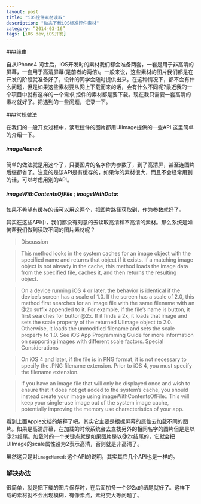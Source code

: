 ```yaml
---
layout: post
title: "iOS控件素材读取"
description: "动态下载iOS标准控件素材"
category: “2014-03-16”
tags: [iOS dev,iOS开发]
---
```


###缘由

自从iPhone4 问世后，iOS开发时的素材我们都会准备两套，一套是用于非高清的屏幕，一套用于高清屏幕(是前者的两倍)。一般来说，这些素材的图片我们都是在开发的阶段就准备好了，设计的同学会随时提供出来。在这种情况下，都不会有什么问题，但是如果这些素材要从网上下载而来的话，会有什么不同呢?最近我的一个项目中就有这样的一个需求,控件的素材都是要下载。现在我只需要一套高清的素材就好了。把遇到的一些问题，记录一下。

###常规做法

在我们的一般开发过程中，读取控件的图片都用UIImage提供的一些API.这里简单的介绍一下。

##### imageNamed:
简单的做法就是用这个了，只要图片的名字作为参数了，到了高清屏，甚至连图片后缀都省了。注意的是该API是有缓存的，如果你的素材很大，而且不会经常用到的话，可以考虑用别的API。

##### imageWithContentsOfFile ; imageWithData:
如果不希望有缓存的话可以用这两个，把图片路径获取到，作为参数就好了。

其实在这些API中，我们都没有刻意的去读取高清和不高清的素材。那么系统是如何帮我们做到读取不同的图片素材呢？

> Discussion

> This method looks in the system caches for an image object with the specified name and returns that object if it exists. If a matching image object is not already in the cache, this method loads the image data from the specified file, caches it, and then returns the resulting object.

>On a device running iOS 4 or later, the behavior is identical if the device’s screen has a scale of 1.0. If the screen has a scale of 2.0, this method first searches for an image file with the same filename with an @2x suffix appended to it. For example, if the file’s name is button, it first searches for button@2x. If it finds a 2x, it loads that image and sets the scale property of the returned UIImage object to 2.0. Otherwise, it loads the unmodified filename and sets the scale property to 1.0. See iOS App Programming Guide for more information on supporting images with different scale factors.
Special Considerations

>On iOS 4 and later, if the file is in PNG format, it is not necessary to specify the .PNG filename extension. Prior to iOS 4, you must specify the filename extension.

>If you have an image file that will only be displayed once and wish to ensure that it does not get added to the system’s cache, you should instead create your image using imageWithContentsOfFile:. This will keep your single-use image out of the system image cache, potentially improving the memory use characteristics of your app.

看到上面Apple文档的解释了吧。其实它主要是根据屏幕的属性去加载不同的图片。如果是高清屏幕，在加载的时候系统会去查找另外的相同名字的图片但是是以@2x结尾。加载时的一个关键点就是如果图片是以@2x结尾的，它就会把UIImage的scale属性设为2表示高清，否则就是非高清了。

虽然这只是对`imageNamed:`这个API的说明，其实其它几个API也是一样的。

### 解决办法

很简单，就是把下载的图片保存时，在后面加多一个@2x的结尾就好了。这样下载的素材就不会出现模糊，有像素点，素材变大等问题了。